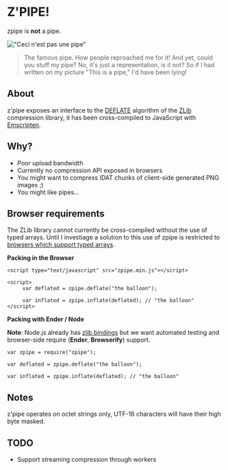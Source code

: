 # Z'PIPE!

zpipe is **not** a pipe.

!["Ceci n'est pas une pipe"](http://upload.wikimedia.org/wikipedia/en/thumb/b/b9/MagrittePipe.jpg/300px-MagrittePipe.jpg "Ceci n'est pas une pipe")

>The famous pipe. How people reproached me for it! And yet, could you stuff my pipe? No, it's just a representation, is it not? So if I had written on my picture "This is a pipe," I'd have been lying!

## About

z'pipe exposes an interface to the [DEFLATE](http://www.ietf.org/rfc/rfc1951.txt) algorithm of the [ZLib](http://zlib.net/) compression library, it has been cross-compiled to JavaScript with [Emscripten](https://github.com/kripken/emscripten).

## Why?

* Poor upload bandwidth
* Currently no compression API exposed in browsers
* You might want to compress IDAT chunks of client-side generated PNG images ;)
* You might like pipes...

## Browser requirements

The ZLib library cannot currently be cross-compiled without the use of typed arrays. Until I investiage a solution to this use of zpipe is restricted to [browsers which support typed arrays](http://caniuse.com/typedarrays).

**Packing in the Browser**

    <script type="text/javascript" src="zpipe.min.js"></script>

    <script>
         var deflated = zpipe.deflate("the balloon");

         var inflated = zpipe.inflate(deflated); // "the balloon"
    </script>

**Packing with Ender / Node**

**Note**: Node.js already has [zlib bindings](http://nodejs.org/docs/v0.6.0/api/zlib.html) but we want automated testing and browser-side require (**Ender**, **Browserify**) support.

    var zpipe = require("zpipe");
    
    var deflated = zpipe.deflate("the balloon");

    var inflated = zpipe.inflate(deflated); // "the balloon"

## Notes

z'pipe operates on octet strings only, UTF-16 characters will have their high byte masked.

## TODO

* Support streaming compression through workers
